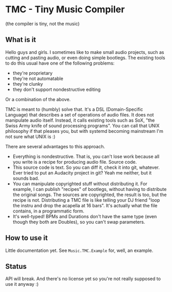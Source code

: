 # TMC - Tiny Music Compiler

(the compiler is tiny, not the music)

## What is it

Hello guys and girls. I sometimes like to make small audio projects, such as
cutting and pasting audio, or even doing simple bootlegs. The existing tools to
do this usual have one of the following problems:

  - they're proprietary
  - they're not automatable
  - they're clunky
  - they don't support nondestructive editing

Or a combination of the above.

TMC is meant to (humbly) solve that. It's a DSL (Domain-Specific Language) that
describes a set of operations of audio files. It does not manipulate audio
itself. Instead, it calls existing tools such as SoX, "the Swiss Army knife of
sound processing programs". You can call that UNIX philosophy if that pleases
you, but with systemd becoming mainstream I'm not sure what UNIX is :)

There are several advantages to this approach.

  - Everything is nondestructive. That is, you can't lose work because all you
    write is a recipe for producing audio file. Source code.
  - This source code is text. So you can diff it, check it into git, whatever.
    Ever tried to put an Audacity project in git? Yeah me neither, but it sounds
    bad.
  - You can manipulate copyrighted stuff without distributing it. For example, I
    can publish "recipes" of bootlegs, without having to distribute the original
    songs. The sources are copyrighted, the result is too, but the recipe is
    not. Distributing a TMC file is like telling your DJ friend "loop the instru
    and drop the acapella at 16 bars". It's actually what the file contains, in
    a programmatic form.
  - It's well-typed! BPMs and Durations don't have the same type (even though
    they both are Doubles), so you can't swap parameters.

## How to use it

Little documentation yet. See `Music.TMC.Example` for, well, an example.

## Status

API will break. And there's no license yet so you're not really supposed to use
it anyway :)
